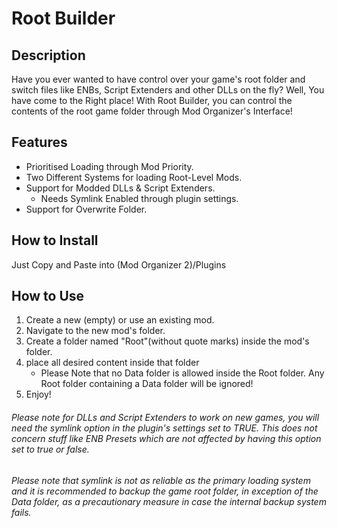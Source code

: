 # Root Builder
## Description
Have you ever wanted to have control over your game's root folder and switch files like ENBs, Script Extenders and other DLLs on the fly? Well, You have come to the Right place! With Root Builder, you can control the contents of the root game folder through Mod Organizer's Interface!
## Features
* Prioritised Loading through Mod Priority.
* Two Different Systems for loading Root-Level Mods.
* Support for Modded DLLs & Script Extenders.
  * Needs Symlink Enabled through plugin settings.
* Support for Overwrite Folder.
## How to Install
Just Copy and Paste into (Mod Organizer 2)/Plugins
## How to Use
  1. Create a new (empty) or use an existing mod.
  2. Navigate to the new mod's folder.
  3. Create a folder named "Root"(without quote marks) inside the mod's folder.
  4. place all desired content inside that folder
      * Please Note that no Data folder is allowed inside the Root folder. Any Root folder containing a Data folder will be ignored!
  5. Enjoy!
###### Please note for DLLs and Script Extenders to work on new games, you will need the symlink option in the plugin's settings set to TRUE. This does not concern stuff like ENB Presets which are not affected by having this option set to true or false.
###### Please note that symlink is not as reliable as the primary loading system and it is recommended to backup the game root folder, in exception of the Data folder, as a precautionary measure in case the internal backup system fails.
